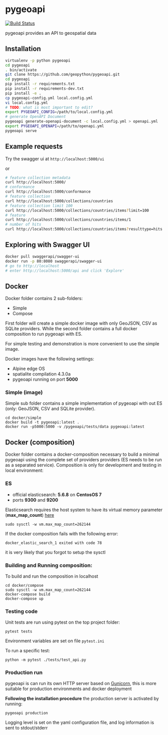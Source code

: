 # pygeoapi

[![Build Status](https://travis-ci.org/geopython/pygeoapi.png)](https://travis-ci.org/geopython/pygeoapi)

pygeoapi provides an API to geospatial data

## Installation

```bash
virtualenv -p python pygeoapi
cd pygeoapi
. bin/activate
git clone https://github.com/geopython/pygeoapi.git
cd pygeoapi
pip install -r requirements.txt
pip install -r requirements-dev.txt
pip install -e .
cp pygeoapi-config.yml local.config.yml
vi local.config.yml
# TODO: what is most important to edit?
export PYGEOAPI_CONFIG=/path/to/local.config.yml
# generate OpenAPI Document
pygeoapi generate-openapi-document -c local.config.yml > openapi.yml
export PYGEOAPI_OPENAPI=/path/to/openapi.yml
pygeoapi serve
```

## Example requests

Try the swagger ui at `http://localhost:5000/ui`

or

```bash
# feature collection metadata
curl http://localhost:5000/
# conformance
curl http://localhost:5000/conformance
# feature collection
curl http://localhost:5000/collections/countries
# feature collection limit 100
curl http://localhost:5000/collections/countries/items?limit=100
# feature
curl http://localhost:5000/collections/countries/items/1
# number of hits
curl http://localhost:5000/collections/countries/items?resulttype=hits

```

## Exploring with Swagger UI

```bash
docker pull swaggerapi/swagger-ui
docker run -p 80:8080 swaggerapi/swagger-ui
# go to http://localhost
# enter http://localhost:5000/api and click 'Explore'
```

## Docker

Docker folder contains 2 sub-folders:

- Simple
- Compose

First folder will create a simple docker image with only GeoJSON, CSV as SQLite providers. While the second folder contains a full docker composition to run pygeoapi with ES.

For simple testing and demonstration is more convenient to use the simple image.

Docker images have the following settings:
- Alpine edge OS
- spatialite compilation 4.3.0a
- pygeoapi running on port **5000**  


### Simple (image)

Simple sub folder contains a simple implementation of pygeoapi with out ES (only: GeoJSON, CSV and SQLite provider).
```
cd docker/simple
docker build -t pygeoapi:latest .
docker run -p5000:5000 -v /pygeoapi/tests/data pygeoapi:latest
```


## Docker (composition) 

Docker folder contains a docker-composition necessary to build a minimal pygeoapi using the complete set of providers providers (ES needs to be run as a separated service). Composition is only for development and testing in local environment:

### ES

- official elasticsearch: **5.6.8** on **CentosOS 7**
- ports **9300** and **9200**

Elasticsearch requires the host system to have its virtual memory parameter (**max_map_count**) [here](https://www.elastic.co/guide/en/elasticsearch/reference/current/vm-max-map-count.html)

```  
sudo sysctl -w vm.max_map_count=262144
```

If the docker composition fails with the following error:
```
docker_elastic_search_1 exited with code 78
```
it is very likely that you forgot to setup the sysctl

### Building and Running composition:

To build and run the composition in localhost
```
cd docker/compose
sudo sysctl -w vm.max_map_count=262144
docker-compose build
docker-compose up 
``` 

### Testing code 

Unit tests are run using pytest on the top project folder:

```
pytest tests
```

Environment variables are set on file `pytest.ini`

To run a specific test:

```
python -m pytest ./tests/test_api.py 
```

### Production run

pygeoapi is can run its own HTTP server based on [Gunicorn](https://gunicorn.org/), this is more suitable for production environments and docker deployment

**Following the installation procedure** the production server is activated  by running:

```
pygeoapi production
```

Logging level is set on the yaml configuration file, and log information is sent to stdout/stderr





